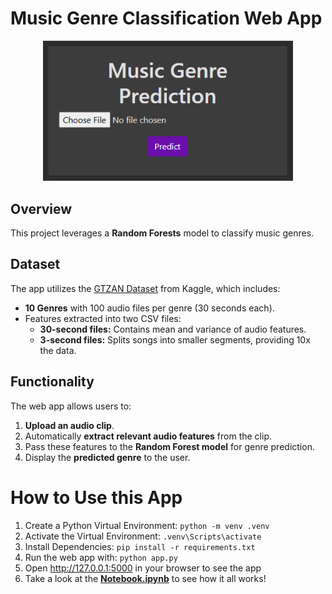 # Music Genre Classification Web App

<div align="center">
  <img src="screenshot.png" alt="Application Screenshot" width="400">
</div>

## Overview
This project leverages a **Random Forests** model to classify music genres. 

## Dataset
The app utilizes the [GTZAN Dataset](https://www.kaggle.com/datasets/andradaolteanu/gtzan-dataset-music-genre-classification/data) from Kaggle, which includes:
- **10 Genres** with 100 audio files per genre (30 seconds each).
- Features extracted into two CSV files:
  - **30-second files:** Contains mean and variance of audio features.
  - **3-second files:** Splits songs into smaller segments, providing 10x the data.

## Functionality
The web app allows users to:
1. **Upload an audio clip**.
2. Automatically **extract relevant audio features** from the clip.
3. Pass these features to the **Random Forest model** for genre prediction.
4. Display the **predicted genre** to the user.

# How to Use this App
1. Create a Python Virtual Environment:
`python -m venv .venv`
2. Activate the Virtual Environment:
`.venv\Scripts\activate`
3. Install Dependencies:
`pip install -r requirements.txt`
4. Run the web app with:
`python app.py`
5. Open http://127.0.0.1:5000 in your browser to see the app
6. Take a look at the [**Notebook.ipynb**](https://github.com/Kyle-Hosman/CS3120-Final-Project/blob/main/Notebook.ipynb) to see how it all works!
